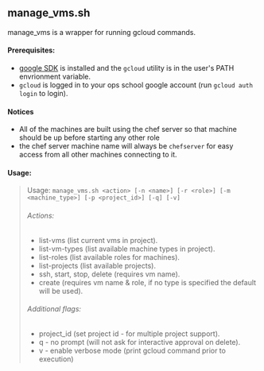 
## manage_vms.sh ##
manage_vms is a wrapper for running gcloud commands.

#### Prerequisites: ####
 - [google SDK](https://cloud.google.com/appengine/downloads) is installed and the `gcloud` utility is in the user's PATH envrionment variable.
 - `gcloud` is logged in to your ops school google account (run `gcloud auth login` to login).

#### Notices ####
 - All of the machines are built using the chef server so that machine should be up before starting any other role
 - the chef server machine name will always be `chefserver` for easy access from all other machines connecting to it.

#### Usage: ####
> Usage: `manage_vms.sh <action> [-n <name>] [-r <role>] [-m <machine_type>] [-p <project_id>] [-q] [-v]`
>
> ###### Actions: ######
>  * list-vms (list current vms in project).
>  * list-vm-types (list available machine types in project).
>  * list-roles (list available roles for machines).
>  * list-projects (list available projects).
>  * ssh, start, stop, delete (requires vm name).
>  * create (requires vm name & role, if no type is specified the default will be used).
>
> ###### Additional flags: ######
>  * project_id (set project id - for multiple project support).
>  * q - no prompt (will not ask for interactive approval on delete).
>  * v - enable verbose mode (print gcloud command prior to execution)
